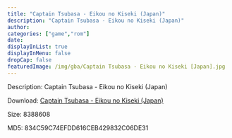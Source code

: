 ```yaml
---
title: "Captain Tsubasa - Eikou no Kiseki (Japan)"
description: "Captain Tsubasa - Eikou no Kiseki (Japan)"
author: 
categories: ["game","rom"]
date: 
displayInList: true
displayInMenu: false
dropCap: false
featuredImage: /img/gba/Captain Tsubasa - Eikou no Kiseki [Japan].jpg
---
```


Description: Captain Tsubasa - Eikou no Kiseki (Japan)

Download: <a style="text-decoration:underline;" href="https://mega.nz/#!nOZ2gQxR!jdafV5y1qcq_vSkxiKCLc2Cd0N7XnN2j23wf2G5Z5Z8" target = "_blank" rel = "nofollow" > Captain Tsubasa - Eikou no Kiseki (Japan)</a>

Size: 8388608

MD5: 834C59C74EFDD616CEB429832C06DE31

